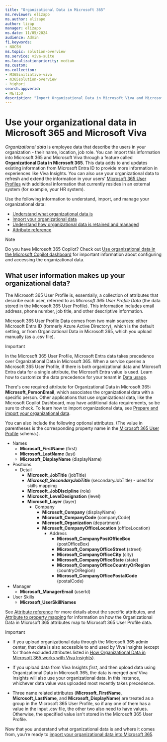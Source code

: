 ```yaml
---
title: "Organizational Data in Microsoft 365"
ms.reviewer: elizapo
ms.author: elizapo
author: lizap
manager: elizapo
ms.date: 11/05/2024
audience: Admin
f1.keywords:
- NOCSH
ms.topic: solution-overview
ms.service: viva-suite
ms.localizationpriority: medium
ms.custom:
ms.collection:  
- M365initiative-viva
- m365solution-overview
- highpri
search.appverid:
- MET150
description: "Import Organizational Data in Microsoft Viva and Microsoft 365"
---
```

# Use your organizational data in Microsoft 365 and Microsoft Viva
*Organizational data* is employee data that describe the users in your organization - their name, location, job role. You can import this information into Microsoft 365 and Microsoft Viva through a feature called **Organizational Data in Microsoft 365**. This data adds to and updates existing information from Microsoft Entra ID to provide more information in experiences like Viva Insights. You can also use your organizational data to refresh and extend the information in your users' [Microsoft 365 User Profiles](/graph/api/resources/profile?view=graph-rest-beta&preserve-view=true) with additional information that currently resides in an external system (for example, your HR system).

Use the following information to understand, import, and manage your organizational data:

- [Understand what organizational data is](#what-user-information-makes-up-your-organizational-data)
- [Import your organizational data](import-orgdata.md)
- [Understand how organizational data is retained and managed](orgdata-data-usage.md)
- [Attribute reference](orgdata-attributes.md)

> [!NOTE]
> Do you have Microsoft 365 Copilot? Check out [Use organizational data in the Microsoft Copilot dashboard](organizational-data-copilot.md) for important information about configuring and accessing the organizational data.

## What user information makes up your organizational data?

The Microsoft 365 User Profile is, essentially, a collection of attributes that describe each user, referred to as *Microsoft 365 User Profile Data* (the data stored in the Microsoft 365 User Profile). This information includes email address, phone number, job title, and other descriptive information.

Microsoft 365 User Profile Data comes from two main sources: either Microsoft Entra ID (formerly Azure Active Directory), which is the default setting, or from Organizational Data in Microsoft 365, which you upload manually (as a .csv file). 

>[!IMPORTANT]
> In the Microsoft 365 User Profile, Microsoft Entra data takes precedence over Organizational Data in Microsoft 365. When a service queries a Microsoft 365 User Profile, if there is both organizational data and Microsoft Entra data for a single attribute, the Microsoft Entra value is used. Learn how to customize the data precedence for your tenant in [Data usage](orgdata-data-usage.md#data-usage).

There's one required attribute for Organizational Data in Microsoft 365: **Microsoft_PersonEmail**, which associates the organizational data with a specific person. Other applications that use organizational data, like the Microsoft Copilot Dashboard, may have additional data requirements, so be sure to check. To learn how to import organizational data, see [Prepare and import your organizational data](import-orgdata.md).

You can also include the following optional attributes. (The value in parentheses is the corresponding property name in the [Microsoft 365 User Profile](/graph/api/resources/profile?view=graph-rest-beta&preserve-view=true#relationships) schema.).


- Names 
   - **Microsoft_FirstName** (first) 
   - **Microsoft_LastName** (last) 
   - **Microsoft_DisplayName** (displayName) 
- Positions  
   - Detail 
      - **Microsoft_JobTitle** (jobTitle) 
      - ***Microsoft_SecondaryJobTitle*** (secondaryJobTitle) - used for skills mapping
      - **Microsoft_JobDiscipline** (role) 
      - **Microsoft_LevelDesignation** (level) 
      - **Microsoft_Layer** (layer) 
         - Company 
            - **Microsoft_Company** (displayName) 
            - **Microsoft_CompanyCode** (companyCode)
            - **Microsoft_Organization** (department) 
            - **Microsoft_CompanyOfficeLocation** (officeLocation) 
               - Address 
                  - **Microsoft_CompanyPostOfficeBox** (postOfficeBox) 
                  - **Microsoft_CompanyOfficeStreet** (street) 
                  - **Microsoft_CompanyOfficeCity** (city) 
                  - **Microsoft_CompanyOfficeState** (state) 
                  - **Microsoft_CompanyOfficeCountryOrRegion** (countryOrRegion) 
                  - **Microsoft_CompanyOfficePostalCode** (postalCode) 
- Manager 
   - **Microsoft_ManagerEmail** (userId) 
- User Skills
   - **Microsoft_UserSkillNames** 


See [Attribute reference](orgdata-attributes.md) for more details about the specific attributes, and [Attribute to property mapping](orgdata-attributes.md#attribute-to-property-mapping) for information on how the Organizational Data in Microsoft 365 attributes map to Microsoft 365 User Profile data.

> [!IMPORTANT]
>
> - If you upload organizational data through the Microsoft 365 admin center, that data is also accessible to and used by Viva Insights (except for those excluded attributes listed in [How Organizational Data in Microsoft 365 works with Viva Insights](orgdata-data-usage.md#how-organizational-data-works-with-viva-insights)). 
>
> - If you upload data from Viva Insights *first*, and then upload data using Organizational Data in Microsoft 365, the data is merged *and* Viva Insights will also use your organizational data. In this instance, whichever data value was uploaded most recently takes precedence.
>
> - Three name related attributes (**Microsoft_FirstName**, **Microsoft_LastName**, and **Microsoft_DisplayName**) are treated as a group in the Microsoft 365 User Profile, so if any one of them has a value in the input .csv file, the other two also need to have values. Otherwise, the specified value isn't stored in the Microsoft 365 User Profile.

Now that you understand what organizational data is and where it comes from, you're ready to [import your organizational data into Microsoft 365](import-orgdata.md).